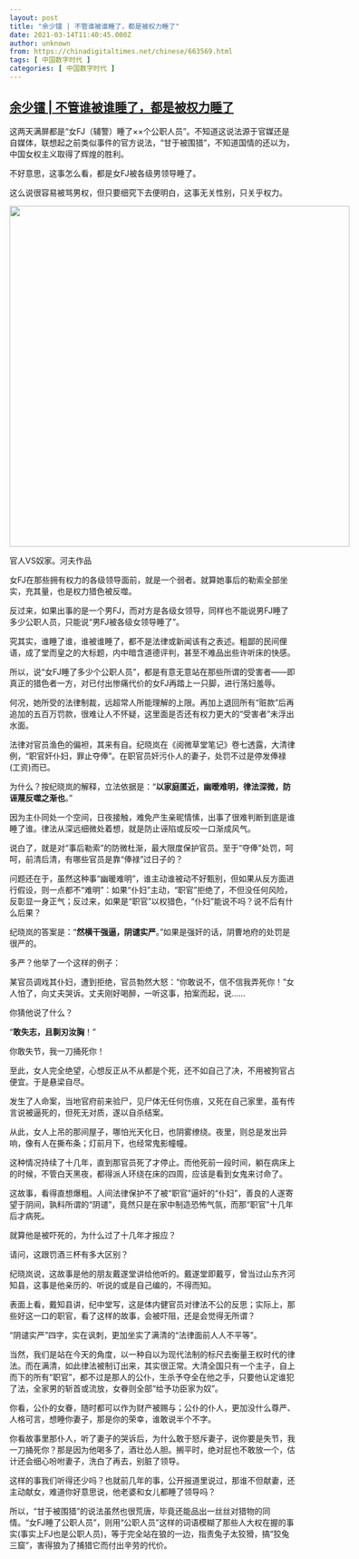 ```yaml
---
layout: post
title: "余少镭 | 不管谁被谁睡了，都是被权力睡了"
date: 2021-03-14T11:40:45.000Z
author: unknown
from: https://chinadigitaltimes.net/chinese/663569.html
tags: [ 中国数字时代 ]
categories: [ 中国数字时代 ]
---
```

<!--1615722045000-->
[余少镭 | 不管谁被谁睡了，都是被权力睡了](https://chinadigitaltimes.net/chinese/663569.html)
------

<div>
<p>这两天满屏都是“女FJ（辅警）睡了××个公职人员”。不知道这说法源于官媒还是自媒体，联想起之前类似事件的官方说法，“甘于被围猎”，不知道国情的还以为，中国女权主义取得了辉煌的胜利。</p><p>不好意思，这事怎么看，都是女FJ被各级男领导睡了。</p><p>这么说很容易被骂男权，但只要细究下去便明白，这事无关性别，只关乎权力。</p><div id="attachment_663570" style="width: 610px" class="wp-caption aligncenter"><img aria-describedby="caption-attachment-663570" src="https://chinadigitaltimes.net/chinese/files/2021/03/340-1.jpg" alt="" width="600"  class="size-full wp-image-663570" srcset="https://chinadigitaltimes.net/chinese/files/2021/03/340-1.jpg 1080w, https://chinadigitaltimes.net/chinese/files/2021/03/340-1-300x175.jpg 300w, https://chinadigitaltimes.net/chinese/files/2021/03/340-1-1024x598.jpg 1024w, https://chinadigitaltimes.net/chinese/files/2021/03/340-1-768x449.jpg 768w" sizes="(max-width: 1080px) 100vw, 1080px" /><p id="caption-attachment-663570" class="wp-caption-text">官人VS奴家。河夫作品</p></div><p>女FJ在那些拥有权力的各级领导面前，就是一个弱者。就算她事后的勒索全部坐实，充其量，也是权力猎色被反噬。</p><p>反过来，如果出事的是一个男FJ，而对方是各级女领导，同样也不能说男FJ睡了多少公职人员，只能说“男FJ被各级女领导睡了”。</p><p>究其实，谁睡了谁，谁被谁睡了，都不是法律或新闻该有之表述。粗鄙的民间俚语，成了堂而皇之的大标题，内中暗含道德评判，甚至不难品出些许听床的快感。</p><p>所以，说“女FJ睡了多少个公职人员”，都是有意无意站在那些所谓的受害者——即真正的猎色者一方，对已付出惨痛代价的女FJ再踏上一只脚，进行荡妇羞辱。</p><p>何况，她所受的法律制裁，远超常人所能理解的上限。再加上退回所有“赃款”后再追加的五百万罚款，很难让人不怀疑，这里面是否还有权力更大的“受害者”未浮出水面。</p><p>法律对官员渔色的偏袒，其来有自。纪晓岚在《阅微草堂笔记》卷七透露，大清律例，“职官奸仆妇，罪止夺俸”。在职官员奸污仆人的妻子，处罚不过是停发俸禄(工资)而已。</p><p>为什么？按纪晓岚的解释，立法依据是：“<strong>以家庭匿近，幽暧难明，律法深微，防诬蔑反噬之渐也</strong>。”</p><p>因为主仆同处一个空间，日夜接触，难免产生亲昵情愫，出事了很难判断到底是谁睡了谁。律法从深远细微处着想，就是防止诬陷或反咬一口渐成风气。</p><p>说白了，就是对“事后勒索”的防微杜渐，最大限度保护官员。至于“夺俸”处罚，呵呵，前清后清，有哪些官员是靠“俸禄”过日子的？</p><p>问题还在于，虽然这种事“幽暖难明”，谁主动谁被动不好甄别，但如果从反方面进行假设，则一点都不“难明”：如果“仆妇”主动，“职官”拒绝了，不但没任何风险，反彰显一身正气；反过来，如果是“职官”以权猎色，“仆妇”能说不吗？说不后有什么后果？</p><p>纪晓岚的答案是：“<strong>然横干强逼，阴谴实严</strong>。”如果是强奸的话，阴曹地府的处罚是很严的。</p><p>多严？他举了一个这样的例子：</p><p>某官员调戏其仆妇，遭到拒绝，官员勃然大怒：“你敢说不，信不信我弄死你！”女人怕了，向丈夫哭诉。丈夫刚好喝醉，一听这事，拍案而起，说……</p><p>你猜他说了什么？</p><p>“<strong>敢失志，且剚刃汝胸</strong>！”</p><p>你敢失节，我一刀捅死你！</p><p>至此，女人完全绝望，心想反正从不从都是个死，还不如自己了决，不用被狗官占便宜。于是悬梁自尽。</p><p>发生了人命案，当地官府前来验尸，见尸体无任何伤痕，又死在自己家里，虽有传言说被逼死的，但死无对质，遂以自杀结案。</p><p>从此，女人上吊的那间屋子，哪怕光天化日，也阴雾缭绕。夜里，则总是发出异响，像有人在撕布条；灯前月下，也经常鬼影幢幢。</p><p>这种情况持续了十几年，直到那官员死了才停止。而他死前一段时间，躺在病床上的时候，不管白天黑夜，都得派人环绕在床的四周，应该是看到女鬼来讨命了。</p><p>这故事，看得直想爆粗。人间法律保护不了被“职官”逼奸的“仆妇”，善良的人遂寄望于阴间，孰料所谓的“阴谴”，竟然只是在家中制造恐怖气氛，而那“职官”十几年后才病死。</p><p>就算他是被吓死的，为什么过了十几年才报应？</p><p>请问，这跟罚酒三杯有多大区别？</p><p>纪晓岚说，这故事是他的朋友戴遂堂讲给他听的。戴遂堂即戴亨，曾当过山东齐河知县，这事是他亲历的、听说的或是自己编的，不得而知。</p><p>表面上看，戴知县讲，纪中堂写，这是体内健官员对律法不公的反思；实际上，那些好这一口的职官，看了这样的故事，会被吓阻，还是会觉得无所谓？</p><p>“阴谴实严”四字，实在讽刺，更加坐实了满清的“法律面前人人不平等”。</p><p>当然，我们是站在今天的角度，以一种自以为现代法制的标尺去衡量王权时代的律法。而在满清，如此律法被制订出来，其实很正常。大清全国只有一个主子，自上而下的所有“职官”，都不过是那人的公仆，生杀予夺全在他之手，只要他认定谁犯了法，全家男的斩首或流放，女眷则全部“给予功臣家为奴”。</p><p>你看，公仆的女眷，随时都可以作为财产被赐与；公仆的仆人，更加没什么尊严、人格可言，想睡你妻子，那是你的荣幸，谁敢说半个不字。</p><p>你看故事里那仆人，听了妻子的哭诉后，为什么敢于怒斥妻子，说你要是失节，我一刀捅死你？那是因为他喝多了，酒壮怂人胆。搁平时，绝对屁也不敢放一个，估计还会细心吩咐妻子，洗白了再去，别脏了领导。</p><p>这样的事我们听得还少吗？也就前几年的事，公开报道里说过，那谁不但献妻，还主动献女，难道你好意思说，他老婆和女儿都睡了领导吗？</p><p>所以，“甘于被围猎”的说法虽然也很荒唐，毕竟还能品出一丝丝对猎物的同情。“女FJ睡了公职人员”，则用“公职人员”这样的词语模糊了那些人大权在握的事实(事实上FJ也是公职人员)，等于完全站在狼的一边，指责兔子太狡猾，搞“狡兔三窟”，害得狼为了捕猎它而付出辛劳的代价。</p>
</div>
